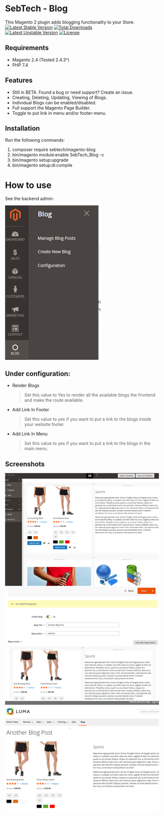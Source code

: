# SebTech - Blog

This Magento 2 plugin adds blogging functionality to your Store.  
[![Latest Stable Version](http://poser.pugx.org/sebtech/magento-blog/v)](https://packagist.org/packages/sebtech/magento-blog) [![Total Downloads](http://poser.pugx.org/sebtech/magento-blog/downloads)](https://packagist.org/packages/sebtech/magento-blog)   
[![Latest Unstable Version](http://poser.pugx.org/sebtech/magento-blog/v/unstable)](https://packagist.org/packages/sebtech/magento-blog)   [![License](http://poser.pugx.org/sebtech/magento-blog/license)](https://packagist.org/packages/sebtech/magento-blog)

## Requirements

- Magento 2.4 (Tested 2.4.3^)
- PHP 7.4

## Features

- Still in BETA. Found a bug or need support? Create an issue.
- Creating, Deleting, Updating, Viewing of Blogs.
- Individual Blogs can be enabled/disabled.
- Full support the Magento Page Builder.
- Toggle to put link in menu and/or footer-menu.

## Installation

Run the following commands: 
1. composer require sebtech/magento-blog
2. bin/magento module:enable SebTech_Blog -c 
3. bin/magento setup:upgrade
4. bin/magento setup:di:compile

# How to use
See the backend admin:

![](Readme/img.png)

## Under configuration:

- Render Blogs 
    > Set this value to Yes to render all the available blogs the frontend and make the route available.
- Add Link In Footer
    > Set this value to yes if you want to put a link to the blogs inside your website footer.
- Add Link In Menu
  > Set this value to yes if you want to put a link to the blogs in the main menu.


## Screenshots
  
![](Readme/Page-Builder.png)   
![](Readme/Page-Builder-2.png)   
![](Readme/img_1.png)    
